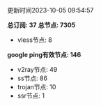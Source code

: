 更新时间2023-10-05 09:54:57

**总订阅: 37**
**总节点: 7305**
- vless节点: 8

**google ping有效节点: 146**
- v2ray节点: 49
- ss节点: 86
- trojan节点: 10
- ssr节点: 1
